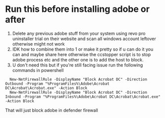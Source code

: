 # Run this before installing adobe or after
1. Delete any previous adobe stuff from your system using revo pro uninstaller trial on their website and scan all windows account leftover otherwise might not work
2. IDK how to combine them into 1 or make it pretty so if u can do it you can and maybe share here otherwise the ccstopper script is to stop adobe process etc and the other one is to add 
   the host to block.
3. U don't need this but if you're still facing issue run the following commands in powershell
```
  New-NetFirewallRule -DisplayName "Block Acrobat DC" -Direction Outbound -Program "%ProgramFiles%\Adobe\Acrobat DC\Acrobat\Acrobat.exe" -Action Block
  New-NetFirewallRule -DisplayName "Block Acrobat DC" -Direction Inbound -Program "%ProgramFiles%\Adobe\Acrobat DC\Acrobat\Acrobat.exe" -Action Block
```
 That will just block adobe in defender firewall
